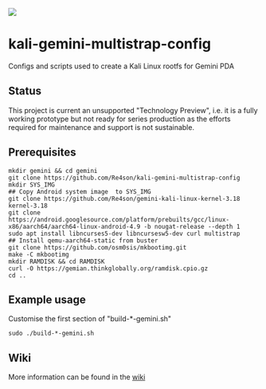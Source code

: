 ![](https://re4son-kernel.com/wp-content/uploads/Kali-Gem-sddm.jpg)  

# kali-gemini-multistrap-config
Configs and scripts used to create a Kali Linux rootfs for Gemini PDA

## Status
This project is current an unsupported "Technology Preview", i.e. it is a fully working prototype but not ready for series production as the efforts required for maintenance and support is not sustainable. 

## Prerequisites
```
mkdir gemini && cd gemini
git clone https://github.com/Re4son/kali-gemini-multistrap-config
mkdir SYS_IMG
## Copy Android system image  to SYS_IMG
git clone https://github.com/Re4son/gemini-kali-linux-kernel-3.18 kernel-3.18
git clone https://android.googlesource.com/platform/prebuilts/gcc/linux-x86/aarch64/aarch64-linux-android-4.9 -b nougat-release --depth 1
sudo apt install libncurses5-dev libncursesw5-dev curl multistrap
## Install qemu-aarch64-static from buster
git clone https://github.com/osm0sis/mkbootimg.git
make -C mkbootimg
mkdir RAMDISK && cd RAMDISK
curl -O https://gemian.thinkglobally.org/ramdisk.cpio.gz 
cd ..
```


## Example usage
Customise the first section of "build-*-gemini.sh"
```
sudo ./build-*-gemini.sh
```
  
## Wiki
More information can be found in the [wiki](https://github.com/Re4son/kali-gemini-multistrap-config/wiki)
